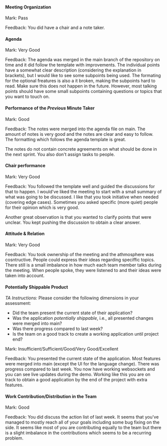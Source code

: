 #### Meeting Organization

Mark: Pass

Feedback: You did have a chair and a note taker.


#### Agenda 

Mark: Very Good

Feedback: The agenda was merged in the main branch of the repository on time and it did follow the template with improvements. The individual points have a somewhat clear description (considering the explanation in brackets), but I would like to see some subpoints being used. The formating for the optional freatures is also a it broken, making the subpoints hard to read. Make sure this does not happen in the future. However, most talking points should have some small subpoints containing questions or topics that you want to touch on.


#### Performance of the *Previous* Minute Taker

Mark: Good

Feedback: The notes were merged into the agenda file on main. The amount of notes is very good and the notes are clear and easy to follow. The formatting which follows the agenda template is great.

The notes do not contain concrete agreements on what should be done in the next sprint. You also don't assign tasks to people.


#### Chair performance

Mark: Very Good

Feedback: You followed the template well and guided the discussions for that to happen. I would've liked the meeting to start with a small summary of what was going to be discussed. I like that you took initiative when needed (covering edge cases). Sometimes you asked specific (more quiet) people for their opinion which is very good.

Another great observation is that you wanted to clarify points that were unclear. You kept pushing the discussion to obtain a clear answer.


#### Attitude & Relation

Mark: Very Good

Feedback: You took ownership of the meeting and the athmosphere was cosntructive. People could express their ideas regarding speciffic topics. There still is a small imbalance in how much each team member talks during the meeting. When people spoke, they were listened to and their ideas were taken into account.


#### Potentially Shippable Product

*TA Instructions:*
Please consider the following dimensions in your assessment:

- Did the team present the current state of their application?
- Was the application *potentially shippable*, i.e., all presented changes were merged into main?
- Was there progress compared to last week?
- Is the team on a good track to create a working application until project end?

Mark: Insufficient/Sufficient/Good/Very Good/Excellent

Feedback: You presented the current state of the application. Most features were merged into main (except the UI for the language change). There was progress compared to last week. You now have working websockets and you can see live updates during the demo. Working like this you are on track to obtain a good application by the end of the project with extra features.


#### Work Contribution/Distribution in the Team

Mark: Good

Feedback: You did discuss the action list of last week. It seems that you've managed to mostly reach all of your goals including some bug fixing on the side. It seems like most of you are contributing equally to the team but there is a slight imbalance in the contributions which seems to be a recurring problem. 
